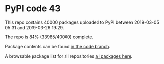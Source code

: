 # PyPI code 43

This repo contains 40000 packages uploaded to PyPI between 
2019-03-05 05:31 and 2019-03-26 19:29.

The repo is 84% (33985/40000) complete.

Package contents can be found [in the code branch](https://github.com/pypi-data/pypi-mirror-43/tree/code/packages).

A browsable package list for all repositories [all packages here](https://pypi-data.github.io/website/repositories/pypi-mirror-43).


